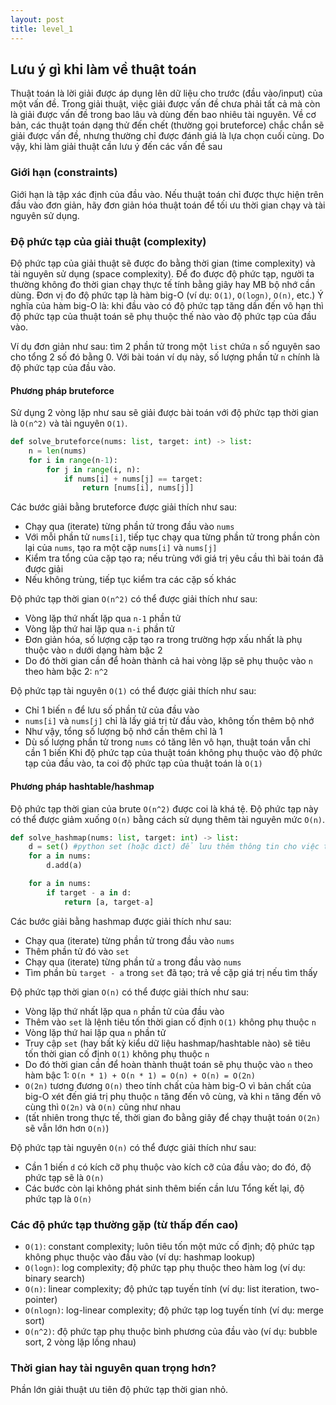 ```yaml
---
layout: post
title: level_1
---
```


## Lưu ý gì khi làm về thuật toán

Thuật toán là lời giải được áp dụng lên dữ liệu cho trước (đầu vào/input) của một vấn đề.
Trong giải thuật, việc giải được vấn đề chưa phải tất cả mà còn là giải được vấn đề trong bao lâu và dùng đến bao nhiêu tài nguyên.
Về cơ bản, các thuật toán dạng thử đến chết (thường gọi bruteforce) chắc chắn sẽ giải được vấn đề, nhưng thường chỉ được đánh giá là lựa chọn cuối cùng.
Do vậy, khi làm giải thuật cần lưu ý đến các vấn đề sau

### Giới hạn (constraints)

Giới hạn là tập xác định của đầu vào.
Nếu thuật toán chỉ được thực hiện trên đầu vào đơn giản, hãy đơn giản hóa thuật toán để tối ưu thời gian chạy và tài nguyên sử dụng.

### Độ phức tạp của giải thuật (complexity)

Độ phức tạp của giải thuật sẽ được đo bằng thời gian (time complexity) và tài nguyên sử dụng (space complexity).
Để đo được độ phức tạp, người ta thường không đo thời gian chạy thực tế tính bằng giây hay MB bộ nhớ cần dùng.
Đơn vị đo độ phức tạp là hàm big-O (ví dụ: `O(1)`, `O(logn)`, `O(n)`, etc.)
Ý nghĩa của hàm big-O là: khi đầu vào có độ phức tạp tăng dần đến vô hạn thì độ phức tạp của thuật toán sẽ phụ thuộc thế nào vào độ phức tạp của đầu vào.

Ví dụ đơn giản như sau: tìm 2 phần tử trong một `list` chứa `n` số nguyên sao cho tổng 2 số đó bằng 0.
Với bài toán ví dụ này, số lượng phần tử `n` chính là độ phức tạp của đầu vào.

#### Phương pháp bruteforce

Sử dụng 2 vòng lặp như sau sẽ giải được bài toán với độ phức tạp thời gian là `O(n^2)` và tài nguyên `O(1)`.

```python
def solve_bruteforce(nums: list, target: int) -> list:
	n = len(nums)
	for i in range(n-1):
		for j in range(i, n):
			if nums[i] + nums[j] == target:
				return [nums[i], nums[j]]

```

Các bước giải bằng bruteforce được giải thích như sau:
* Chạy qua (iterate) từng phần tử trong đầu vào `nums`
* Với mỗi phần tử `nums[i]`, tiếp tục chạy qua từng phần tử trong phần còn lại của `nums`, tạo ra một cặp `nums[i]` và `nums[j]`
* Kiểm tra tổng của cặp tạo ra; nếu trùng với giá trị yêu cầu thì bài toán đã được giải
* Nếu không trùng, tiếp tục kiểm tra các cặp số khác

Độ phức tạp thời gian `O(n^2)` có thể được giải thích như sau:
* Vòng lặp thứ nhất lặp qua `n-1` phần tử
* Vòng lặp thứ hai lặp qua `n-i` phần tử
* Đơn giản hóa, số lượng cặp tạo ra trong trường hợp xấu nhất là phụ thuộc vào `n` dưới dạng hàm bậc 2
* Do đó thời gian cần để hoàn thành cả hai vòng lặp sẽ phụ thuộc vào `n` theo hàm bậc 2: `n^2`

Độ phức tạp tài nguyên `O(1)` có thể được giải thích như sau:
* Chỉ 1 biến `n` để lưu số phần tử của đầu vào
* `nums[i]` và `nums[j]` chỉ là lấy giá trị từ đầu vào, không tốn thêm bộ nhớ
* Như vậy, tổng số lượng bộ nhớ cần thêm chỉ là 1
* Dù số lượng phần tử trong `nums` có tăng lên vô hạn, thuật toán vẫn chỉ cần 1 biến
Khi độ phức tạp của thuật toán không phụ thuộc vào độ phức tạp của đầu vào, ta coi độ phức tạp của thuật toán là `O(1)`

#### Phương pháp hashtable/hashmap

Độ phức tạp thời gian của brute `O(n^2)` được coi là khá tệ.
Độ phức tạp này có thể được giảm xuống `O(n)` bằng cách sử dụng thêm tài nguyên mức `O(n)`.

```python
def solve_hashmap(nums: list, target: int) -> list:
	d = set() #python set (hoặc dict) để lưu thêm thông tin cho việc tăng tốc thời gian xử lý
	for a in nums:
		d.add(a)

	for a in nums:
		if target - a in d:
			return [a, target-a]

```

Các bước giải bằng hashmap được giải thích như sau:
* Chạy qua (iterate) từng phần tử trong đầu vào `nums`
* Thêm phần tử đó vào `set`
* Chạy qua (iterate) từng phần tử `a` trong đầu vào `nums`
* Tìm phần bù `target - a` trong `set` đã tạo; trả về cặp giá trị nếu tìm thấy

Độ phức tạp thời gian `O(n)` có thể được giải thích như sau:
* Vòng lặp thứ nhất lặp qua `n` phần tử của đầu vào
* Thêm vào `set` là lệnh tiêu tốn thời gian cố định `O(1)` không phụ thuộc `n`
* Vòng lặp thứ hai lặp qua `n` phần tử
* Truy cập `set` (hay bất kỳ kiểu dữ liệu hashmap/hashtable nào) sẽ tiêu tốn thời gian cố định `O(1)` không phụ thuộc `n`
* Do đó thời gian cần để hoàn thành thuật toán sẽ phụ thuộc vào `n` theo hàm bậc 1: `O(n * 1) + O(n * 1) = O(n) + O(n) = O(2n)`
* `O(2n)` tương đương `O(n)` theo tính chất của hàm big-O vì bản chất của big-O xét đến giá trị phụ thuộc `n` tăng đến vô cùng, và khi `n` tăng đến vô cùng thì `O(2n)` và `O(n)` cũng như nhau
* (tất nhiên trong thực tế, thời gian đo bằng giây để chạy thuật toán `O(2n)` sẽ vẫn lớn hơn `O(n)`)

Độ phức tạp tài nguyên `O(n)` có thể được giải thích như sau:
* Cần 1 biến `d` có kích cỡ phụ thuộc vào kích cỡ của đầu vào; do đó, độ phức tạp sẽ là `O(n)`
* Các bước còn lại không phát sinh thêm biến cần lưu
Tổng kết lại, độ phức tạp là `O(n)`

### Các độ phức tạp thường gặp (từ thấp đến cao)

* `O(1)`: constant complexity; luôn tiêu tốn một mức cố định; độ phức tạp không phục thuộc vào đầu vào (ví dụ: hashmap lookup)
* `O(logn)`: log complexity; độ phức tạp phụ thuộc theo hàm log (ví dụ: binary search)
* `O(n)`: linear complexity; độ phức tạp tuyến tính (ví dụ: list iteration, two-pointer)
* `O(nlogn)`: log-linear complexity; độ phức tạp log tuyến tính (ví dụ: merge sort)
* `O(n^2)`: độ phức tạp phụ thuộc bình phương của đầu vào (ví dụ: bubble sort, 2 vòng lặp lồng nhau) 

### Thời gian hay tài nguyên quan trọng hơn?

Phần lớn giải thuật ưu tiên độ phức tạp thời gian nhỏ.